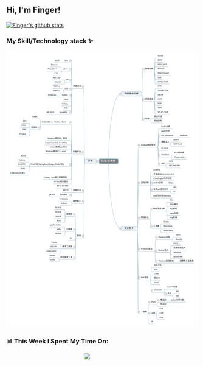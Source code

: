 <h2> Hi, I'm Finger!</h2>
<a href="https://github.com/spianmo">
  <img align="center" src="https://github-readme-stats.anuraghazra1.vercel.app/api?username=spianmo&show_icons=true&include_all_commits=true&count_private=true&hide=contribs,prs" alt="Finger's github stats" />
</a>

### My Skill/Technology stack ✨
![](https://raw.githubusercontent.com/spianmo/spianmo/master/Silk.svg)


<h3>📊 This Week I Spent My Time On:</h3>
<img align='right' src="https://spotify-github-profile.vercel.app/api/view?uid=zbgk3g7ojwjwrwrleo6u8mhub&cover_image=true&theme=novatorem" width="300">

<!--START_SECTION:waka-->
<!--END_SECTION:waka-->
